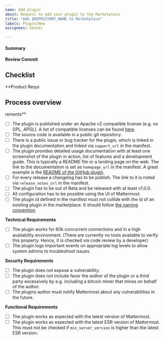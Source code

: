 ```yaml
---
name: Add plugin
about: Request to add your plugin to the Marketplace
title: "Add $REPOSITORY_NAME to Marketplace"
labels: Plugin/New
assignees: hanzei

---
```

<!--
Thank you very for submitting your Plugin! It will go through a review process to make sure it follow the quality standard  of the Marketplace. This process might take a couple of weeks bepending on how many changes are needed.
Read https://developers.mattermost.com/extend/plugins/community-plugin-marketplace/ before submitting your plugin.
-->

#### Summary
<!--
A brief description what your plugin does.
-->

#### Review Commit
<!--
Please link the commit or release that should be used for review.
-->

## Checklist
<!--
Please go trough this checklist and confirm every item. If your plugin doesn't fulfil every item, leave a comment explaining why and if you will fix this.
-->

**Product Requi
## Process overview
<!--
Please don't check any item here your self.
-->rements**

- [ ] The plugin is published under an Apache v2 compatible license (e.g. no GPL, APGL). A list of compatible licenses can be found [here](https://apache.org/legal/resolved.html#category-a).
- [ ] The source code is available in a public git repository.
- [ ] There is a public issue or bug tracker for the plugin, which is linked in the plugin documentation and linked via `support_url` in the manifest.
- [ ] The plugin provides detailed usage documentation with at least one screenshot of the plugin in action, list of features and a development guide. This is typically a README file or a landing page on the web. The link to the documentation is set as `homepage_url` in the manifest. A great example is the [README of the GitHub plugin](https://github.com/mattermost/mattermost-plugin-github/blob/master/README.md).
- [ ] For every release a changelog has to be publish. The link to it is noted via `release_notes_url` in the manifest.
- [ ] The plugin has to be out of Beta and be released with at least v1.0.0.
- [ ] All configuration has to be possible using the UI of Mattermost.
- [ ] The plugin id defined in the manifest must not collide with the id of an existing plugin in the marketplace. It should follow [the naming convention](https://developers.mattermost.com/extend/plugins/manifest-reference/#id).

**Technical Requirements**

- [ ] The plugin works for 60k concurrent connections and in a high availability environment. (There are currently no tools available to verify this property. Hence, it is checked via code review by a developer)
- [ ] The plugin logs important events on appropriate log levels to allow system admins to troubleshoot issues.

**Security Requirements**

- [ ] The plugin does not expose a vulnerability.
- [ ] The plugin does not include favor the author of the plugin or a third party excessively by e.g. including a bitcoin miner that mines on behalf of the author.
- [ ] The plugins author must notify Mattermost about any vulnerabilities in the future.

**Functional Requirements**

- [ ] The plugin works as expected with the latest version of Mattermost.
- [ ] The plugin works as expected with the latest ESR version of Mattermost. This must not be checked if `min_server_version` is higher than the latest ESR version.

